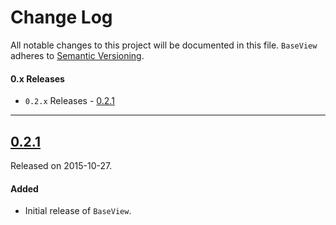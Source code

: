 # Change Log

All notable changes to this project will be documented in this file.
`BaseView` adheres to [Semantic Versioning](http://semver.org/).

#### 0.x Releases
- `0.2.x` Releases - [0.2.1](#021)

---

## [0.2.1](https://github.com/ustwo/baseview-swift/releases/tag/v0.2.1)
Released on 2015-10-27.

#### Added
- Initial release of `BaseView`.
